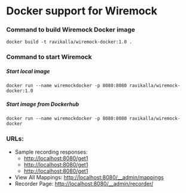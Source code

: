 # Docker support for Wiremock

### Command to build Wiremock Docker image
`docker build -t ravikalla/wiremock-docker:1.0 .`

### Command to start Wiremock

##### Start local image
`docker run --name wiremockdocker -p 8080:8080 ravikalla/wiremock-docker:1.0`

##### Start image from Dockerhub
`docker run --name wiremockdocker -p 8080:8080 ravikalla/wiremock-docker`

### URLs:
 * Sample recording responses:
   * [http://localhost:8080/get1](http://localhost:8080/get1)
   * [http://localhost:8080/get1](http://localhost:8080/get2)
   * [http://localhost:8080/get1](http://localhost:8080/get3)
 * View All Mappings: [http://localhost:8080/__admin/mappings](http://localhost:8080/__admin/mappings)
 * Recorder Page: [http://localhost:8080/__admin/recorder/](http://localhost:8080/__admin/recorder/)
   